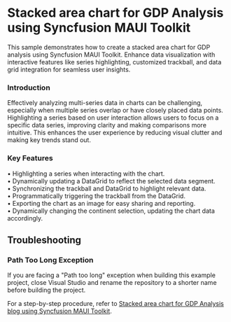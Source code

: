 # Stacked area chart for GDP Analysis using Syncfusion MAUI Toolkit
This sample demonstrates how to create a stacked area chart for GDP analysis using Syncfusion MAUI Toolkit. Enhance data visualization with interactive features like series highlighting, customized trackball, and data grid integration for seamless user insights.

### Introduction
Effectively analyzing multi-series data in charts can be challenging, especially when multiple series overlap or have closely placed data points. Highlighting a series based on user interaction allows users to focus on a specific data series, improving clarity and making comparisons more intuitive. This enhances the user experience by reducing visual clutter and making key trends stand out.

### Key Features
•	Highlighting a series when interacting with the chart.<br>
•	Dynamically updating a DataGrid to reflect the selected data segment.</br>
•	Synchronizing the trackball and DataGrid to highlight relevant data. <br>
•	Programmatically triggering the trackball from the DataGrid.</br>
•	Exporting the chart as an image for easy sharing and reporting.<br>
•	Dynamically changing the continent selection, updating the chart data accordingly.</br>

## Troubleshooting

### Path Too Long Exception

If you are facing a "Path too long" exception when building this example project, close Visual Studio and rename the repository to a shorter name before building the project.

For a step-by-step procedure, refer to [Stacked area chart for GDP Analysis blog using Syncfusion MAUI Toolkit]().
